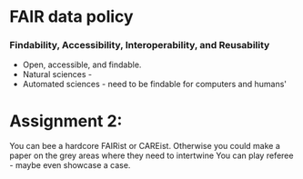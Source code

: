 # FAIR data policy
### Findability, Accessibility, Interoperability, and Reusability
* Open, accessible, and findable.
* Natural sciences - 
* Automated sciences - need to be findable for computers and humans'



# Assignment 2:
You can bee a hardcore FAIRist or CAREist.
Otherwise you could make a paper on the grey areas where they need to intertwine
You can play referee - maybe even showcase a case.

